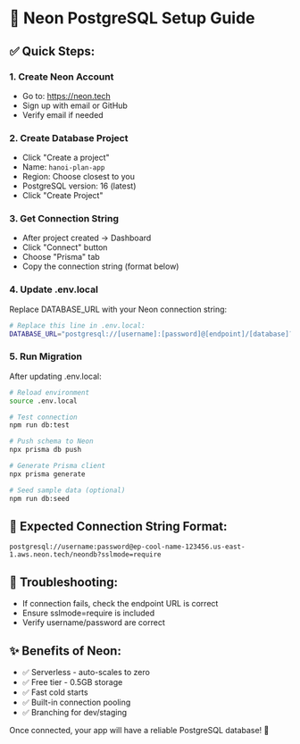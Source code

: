 # 🚀 Neon PostgreSQL Setup Guide

## ✅ Quick Steps:

### 1. Create Neon Account

- Go to: https://neon.tech
- Sign up with email or GitHub
- Verify email if needed

### 2. Create Database Project

- Click "Create a project"
- Name: `hanoi-plan-app`
- Region: Choose closest to you
- PostgreSQL version: 16 (latest)
- Click "Create Project"

### 3. Get Connection String

- After project created → Dashboard
- Click "Connect" button
- Choose "Prisma" tab
- Copy the connection string (format below)

### 4. Update .env.local

Replace DATABASE_URL with your Neon connection string:

```bash
# Replace this line in .env.local:
DATABASE_URL="postgresql://[username]:[password]@[endpoint]/[database]?sslmode=require"
```

### 5. Run Migration

After updating .env.local:

```bash
# Reload environment
source .env.local

# Test connection
npm run db:test

# Push schema to Neon
npx prisma db push

# Generate Prisma client
npx prisma generate

# Seed sample data (optional)
npm run db:seed
```

## 🎯 Expected Connection String Format:

```
postgresql://username:password@ep-cool-name-123456.us-east-1.aws.neon.tech/neondb?sslmode=require
```

## 🔧 Troubleshooting:

- If connection fails, check the endpoint URL is correct
- Ensure sslmode=require is included
- Verify username/password are correct

## ✨ Benefits of Neon:

- ✅ Serverless - auto-scales to zero
- ✅ Free tier - 0.5GB storage
- ✅ Fast cold starts
- ✅ Built-in connection pooling
- ✅ Branching for dev/staging

Once connected, your app will have a reliable PostgreSQL database! 🚀
